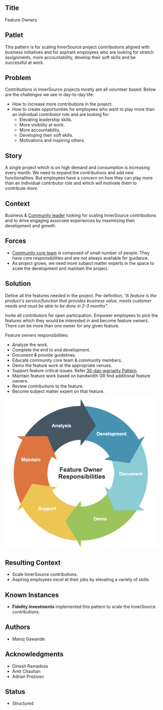 ## Title

Feature Owners

## Patlet

This pattern is for scaling InnerSource project contributions aligned with business initiatives and for aspirant employees who are looking for stretch assignments, more accountability, develop their soft skills and be successful at work.

## Problem

Contributions in InnerSource projects mostly are all volunteer based. Below are the challenges we see in day-to-day life:

- How to increase more contributions in the project.
- How to create opportunities for employees who want to play more than an individual contributor role and are looking for:
    - Elevating leadership skills.
    - More visibility at work.
    - More accountability.
    - Developing their soft skills.
    - Motivations and inspiring others.

## Story

A single project which is on high demand and consumption is increasing every month. We need to expand the contributions and add new functionalities. But employees have a concern on how they can play more than an individual contributor role and which will motivate them to contribute more.

## Context

Business & [Community leader](./core-team.md) looking for scaling InnerSource contributions and to drive engaging associate experiences by maximizing their development and growth.

## Forces

- [Community core team](./dedicated-community-leader.md) is composed of small number of people. They have core responsibilities and are not always available for guidance.
- As project grows, we need more subject matter experts in the space to scale the development and maintain the project.

## Solution

Define all the features needed in the project. Per definition, <em>"A feature is the product's service/function that provides business value, meets customer needs and must be able to be done in 2-3 months".</em>

Invite all contributors for open participation. Empower employees to pick the features which they would be interested in and become feature owners. There can be more than one owner for any given feature.

Feature owners responsibilities:

- Analyze the work.
- Complete the end to end development.
- Document & provide guidelines.
- Educate community core team & community members.
- Demo the feature work at the appropriate venues.
- Support feature critical issues. Refer [30-day-warranty Pattern](./30-day-warranty.md).
- Maintain feature work based on bandwidth OR find additional feature owners.
- Review contributions to the feature.
- Become subject matter expert on that feature.

![Feature Owner Responsibilities](../../assets/img/feature-owner.png)

## Resulting Context

* Scale InnerSource contributions.
* Aspiring employees excel at their jobs by elevating a variety of skills.

## Known Instances

* **Fidelity Investments** implemented this pattern to scale the InnerSource contributions.

## Authors

* Manoj Gawande

## Acknowledgments

* Dinesh Ramadoss
* Amit Chauhan
* Adrian Prezioso

## Status

* Structured
